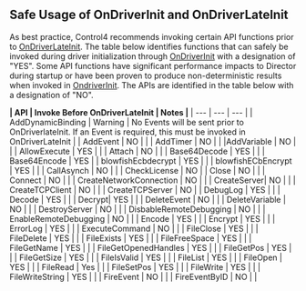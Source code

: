 ## Safe Usage of OnDriverInit and OnDriverLateInit

As best practice, Control4 recommends invoking certain API functions prior to [OnDriverLateInit][1]. The table below identifies functions that can safely be invoked during driver initialization through [OnDriverInit][2] with a designation of "YES". Some API functions have significant performance impacts to Director during startup or have been proven to produce non-deterministic results when invoked in [OndriverInit][3]. The APIs are identified in the table below with a designation of "NO".


**| API | Invoke Before OnDriverLateInit | Notes |**
| --- | --- | --- |
| AddDynamicBinding |  Warning | No Events will be sent prior to OnDriverlateInit. If an Event is required, this must be invoked in OnDriverLateInit |
| AddEvent | NO | |
| AddTimer | NO | |
|AddVariable | NO | |
| AllowExecute | YES | |
| Attach | NO | |
| Base64Decode | YES | |
| Base64Encode | YES |
| blowfishEcbdecrypt | YES | |
| blowfishECbEncrypt | YES | |
| CallAsynch | NO | |
| CheckLicense | NO |
| Close | NO | |
| Connect | NO | |
| CreateNetworkConnection | NO | |
| CreateServer| NO | |
| CreateTCPClient | NO | |
| CreateTCPServer | NO |
| DebugLog | YES | |
| Decode | YES | |
| Decrypt| YES | |
| DeleteEvent | NO | |
| DeleteVariable | NO | |
| DestroyServer | NO | |
| DisbableRemoteDebugging | NO | |
| EnableRemoteDebugging | NO | |
| Encode | YES | |
| Encrypt | YES | |
| ErrorLog | YES | |
| ExecuteCommand | NO | |
| FileClose | YES | |
| FileDelete | YES | |
| FileExists | YES | |
| FileFreeSpace | YES | |
| FileGetName | YES | |
| FileGetOpenedHandles | YES | |
| FileGetPos | YES | |
| FileGetSize | YES | |
| FileIsValid | YES | |
| FileList | YES | |
| FileOpen | YES | |
| FileRead | Yes | |
| FileSetPos | YES | |
| FileWrite | YES | |
| FileWriteString | YES | |
| FireEvent | NO | |
| FireEventByID | NO | |




[1]:	https://control4.github.io/docs-driverworks-api/#ondriverlateinit
[2]:	https://control4.github.io/docs-driverworks-api/#ondriverinit
[3]:	https://control4.github.io/docs-driverworks-api/#ondriverinit